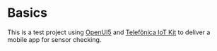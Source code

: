 Basics
======
This is a test project using [OpenUI5](http://sap.github.io/openui5/) and [Telefônica IoT Kit](http://iot.telefonicabeta.com/) to deliver a mobile app for sensor checking.

